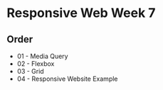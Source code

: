 # Responsive Web Week 7

## Order

- 01 - Media Query
- 02 - Flexbox
- 03 - Grid
- 04 - Responsive Website Example
